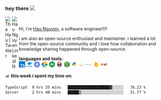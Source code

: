### hey there <img src="https://media.giphy.com/media/hvRJCLFzcasrR4ia7z/giphy.gif" width="25px">
<a href="https://twitter.com/thehau217vn">
  <img align="left" alt="The Hau | Twitter" width="22px" src="https://raw.githubusercontent.com/peterthehan/peterthehan/master/assets/twitter.svg" />
</a>
<a href="https://www.linkedin.com/in/thehaung/">
  <img align="left" alt="Hau Nguyen LinkedIN" width="22px" src="https://raw.githubusercontent.com/peterthehan/peterthehan/master/assets/linkedin.svg" />
</a>
<br />

Hi, i'm [Hau Nguyen](https://github.com/thehaung), a software engineer!!!!

i am also an open-source enthusiast and maintainer. i learned a lot from the open-source community and i love how collaboration and knowledge sharing happened through open-source.  

**languages and tools:**  
<code><img height="20" src="https://raw.githubusercontent.com/github/explore/80688e429a7d4ef2fca1e82350fe8e3517d3494d/topics/typescript/typescript.png"></code>
<code><img height="20" src="https://raw.githubusercontent.com/github/explore/80688e429a7d4ef2fca1e82350fe8e3517d3494d/topics/docker/docker.png"></code>
<code><img height="20" src="https://raw.githubusercontent.com/github/explore/80688e429a7d4ef2fca1e82350fe8e3517d3494d/topics/kubernetes/kubernetes.png"></code>
<code><img height="20" src="https://raw.githubusercontent.com/github/explore/d73b58ded658144cd29547485b8537306012eb86/topics/elasticsearch/elasticsearch.png"></code>
<code><img height="20" src="https://raw.githubusercontent.com/github/explore/85cceaeeaf993ca35664dc37ea24f9237fbbfc14/topics/nginx/nginx.png"></code>
<code><img height="20" src="https://raw.githubusercontent.com/github/explore/4546263bd5739353083c33dada43f8f31e7d1fd6/topics/jenkins/jenkins.png"></code>
<code><img height="20" src="https://raw.githubusercontent.com/github/explore/80688e429a7d4ef2fca1e82350fe8e3517d3494d/topics/nodejs/nodejs.png"></code>
<code><img height="20" src="https://raw.githubusercontent.com/github/explore/80688e429a7d4ef2fca1e82350fe8e3517d3494d/topics/python/python.png"></code>
<code><img height="20" src="https://raw.githubusercontent.com/github/explore/80688e429a7d4ef2fca1e82350fe8e3517d3494d/topics/mysql/mysql.png"></code>
<code><img height="20" src="https://raw.githubusercontent.com/github/explore/80688e429a7d4ef2fca1e82350fe8e3517d3494d/topics/mongodb/mongodb.png"></code>
<code><img height="20" src="https://raw.githubusercontent.com/github/explore/80688e429a7d4ef2fca1e82350fe8e3517d3494d/topics/firebase/firebase.png"></code>
<code><img height="20" src="https://raw.githubusercontent.com/github/explore/80688e429a7d4ef2fca1e82350fe8e3517d3494d/topics/git/git.png"></code>


📊 **this week i spent my time on:**
<!--START_SECTION:waka-->
```text
TypeScript  9 hrs 35 mins   ███████████████████▓░░░░░   78.23 % 
Server      2 hrs 40 mins   █████▒░░░░░░░░░░░░░░░░░░░   21.77 % 
```
<!--END_SECTION:waka-->

